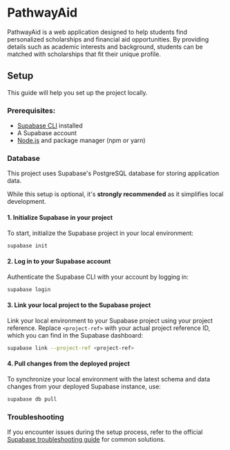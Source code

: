 # PathwayAid

PathwayAid is a web application designed to help students find personalized scholarships and financial aid opportunities. By providing details such as academic interests and background, students can be matched with scholarships that fit their unique profile.

## Setup

This guide will help you set up the project locally.

### Prerequisites:

- [Supabase CLI](https://supabase.com/docs/guides/cli) installed
- A Supabase account
- [Node.js](https://nodejs.org) and package manager (npm or yarn)

### Database

This project uses Supabase's PostgreSQL database for storing application data.

While this setup is optional, it's **strongly recommended** as it simplifies local development.

#### 1. Initialize Supabase in your project

To start, initialize the Supabase project in your local environment:

```bash
supabase init
```

#### 2. Log in to your Supabase account

Authenticate the Supabase CLI with your account by logging in:

```bash
supabase login
```

#### 3. Link your local project to the Supabase project

Link your local environment to your Supabase project using your project reference. Replace `<project-ref>` with your actual project reference ID, which you can find in the Supabase dashboard:

```bash
supabase link --project-ref <project-ref>
```

#### 4. Pull changes from the deployed project

To synchronize your local environment with the latest schema and data changes from your deployed Supabase instance, use:

```bash
supabase db pull
```

### Troubleshooting

If you encounter issues during the setup process, refer to the official [Supabase troubleshooting guide](https://supabase.com/docs/guides/cli/managing-environments?queryGroups=environment&environment=production#troubleshooting) for common solutions.
